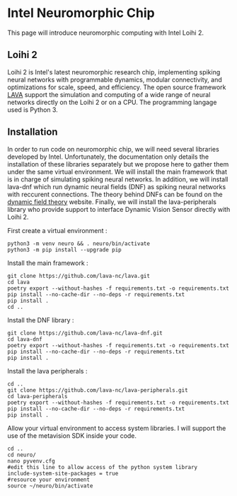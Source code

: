 # Intel Neuromorphic Chip

This page will introduce neuromorphic computing with Intel Loihi 2.

## Loihi 2

Loihi 2 is Intel's latest neuromorphic research chip, implementing spiking neural networks with programmable dynamics, modular connectivity, and optimizations for scale, speed, and efficiency. The open source framework [LAVA](https://lava-nc.org/) support the simulation and computing of a wide range of neural networks directly on the Loihi 2 or on a CPU. The programming langage used is Python 3.

## Installation

In order to run code on neuromorphic chip, we will need several libraries developed by Intel. Unfortunately, the documentation only details the installation of these libraries separately but we propose here to gather them under the same virtual environment. We will install the main framework that is in charge of simulating spiking neural networks. In addition, we will install lava-dnf which run dynamic neural fields (DNF) as spiking neural networks with reccurent connections. The theory behind DNFs can be found on the [dynamic field theory](https://dynamicfieldtheory.org/) website. Finally, we will install the lava-peripherals library who provide support to interface Dynamic Vision Sensor directly with Loihi 2.

First create a virtual environment :
```
python3 -m venv neuro && . neuro/bin/activate
python3 -m pip install --upgrade pip
```
Install the main framework :
```
git clone https://github.com/lava-nc/lava.git
cd lava
poetry export --without-hashes -f requirements.txt -o requirements.txt
pip install --no-cache-dir --no-deps -r requirements.txt
pip install .
cd ..
```
Install the DNF library :
```
git clone https://github.com/lava-nc/lava-dnf.git
cd lava-dnf
poetry export --without-hashes -f requirements.txt -o requirements.txt
pip install --no-cache-dir --no-deps -r requirements.txt
pip install .
```
Install the lava peripherals :
```
cd ..
git clone https://github.com/lava-nc/lava-peripherals.git
cd lava-peripherals
poetry export --without-hashes -f requirements.txt -o requirements.txt
pip install --no-cache-dir --no-deps -r requirements.txt
pip install .
```
Allow your virtual environment to access system libraries. I will support the use of the metavision SDK inside your code.
```
cd ..
cd neuro/
nano pyvenv.cfg
#edit this line to allow access of the python system library
include-system-site-packages = true
#resource your environment
source ~/neuro/bin/activate
```



